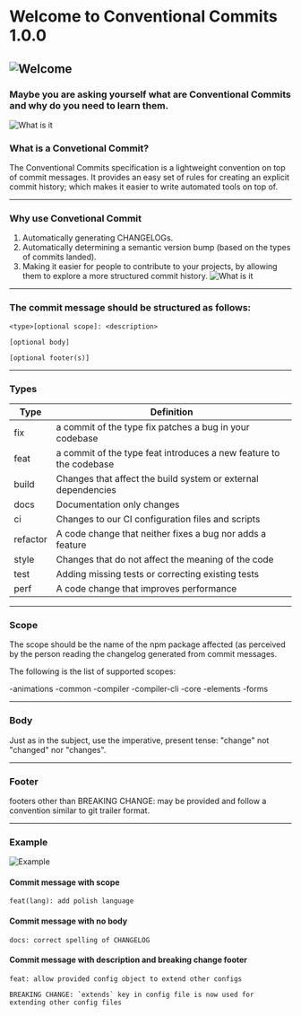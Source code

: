 # Welcome to Conventional Commits 1.0.0
![Welcome](https://www.icegif.com/wp-content/uploads/icegif-87.gif) 
-----------------
### Maybe you are asking yourself what are Conventional Commits and why do you need to learn them.
![What is it](https://cdn.dribbble.com/users/60517/screenshots/787426/questions.gif)
### What is a Convetional Commit?
The Conventional Commits specification is a lightweight convention on top of commit messages. It provides an easy set of rules for creating an explicit commit history; which makes it easier to write automated tools on top of.

----------
### Why use Convetional Commit
1. Automatically generating CHANGELOGs.
2. Automatically determining a semantic version bump (based on the types of commits landed).
3. Making it easier for people to contribute to your projects, by allowing them to explore a more structured commit history.
![What is it](https://cdn.dribbble.com/users/2103338/screenshots/7155620/media/65aeca6c38214e96cd6bfedbca9b843e.gif)
---------

### The commit message should be structured as follows:
```
<type>[optional scope]: <description>

[optional body]

[optional footer(s)]
```

-------------
### Types
|Type |Definition|
| ------ | ------ |
|fix |a commit of the type fix patches a bug in your codebase|
|feat|a commit of the type feat introduces a new feature to the codebase|
|build|Changes that affect the build system or external dependencies|
|docs|Documentation only changes|
|ci|Changes to our CI configuration files and scripts|
|refactor|A code change that neither fixes a bug nor adds a feature|
|style|Changes that do not affect the meaning of the code|
|test| Adding missing tests or correcting existing tests|
|perf|A code change that improves performance|

-----------
### Scope
The scope should be the name of the npm package affected (as perceived by the person reading the changelog generated from commit messages.

The following is the list of supported scopes:

-animations
-common
-compiler
-compiler-cli
-core
-elements
-forms

------------
### Body 
Just as in the subject, use the imperative, present tense: "change" not "changed" nor "changes". 

-----------
### Footer
footers other than BREAKING CHANGE: <description> may be provided and follow a convention similar to git trailer format.
  
-----------
### Example
![Example](https://jonmgomes.com/wp-content/uploads/2020/03/Liquid-Lightbulb-Animation-V2-800x600-1.gif) 
 
#### Commit message with scope
  ```
  feat(lang): add polish language
  ```
  #### Commit message with no body
  ```
  docs: correct spelling of CHANGELOG
  ```
  #### Commit message with description and breaking change footer
  ```
  feat: allow provided config object to extend other configs

BREAKING CHANGE: `extends` key in config file is now used for extending other config files
  ```




